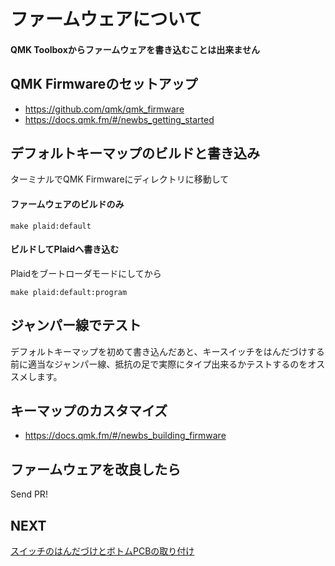 # ファームウェアについて

#### QMK Toolboxからファームウェアを書き込むことは出来ません

## QMK Firmwareのセットアップ
- https://github.com/qmk/qmk_firmware
- https://docs.qmk.fm/#/newbs_getting_started

## デフォルトキーマップのビルドと書き込み
ターミナルでQMK Firmwareにディレクトリに移動して

#### ファームウェアのビルドのみ
```
make plaid:default
```

#### ビルドしてPlaidへ書き込む
Plaidをブートローダモードにしてから
```
make plaid:default:program
```

## ジャンパー線でテスト
デフォルトキーマップを初めて書き込んだあと、キースイッチをはんだづけする前に適当なジャンパー線、抵抗の足で実際にタイプ出来るかテストするのをオススメします。

## キーマップのカスタマイズ
- https://docs.qmk.fm/#/newbs_building_firmware

## ファームウェアを改良したら
Send PR!

## NEXT
[スイッチのはんだづけとボトムPCBの取り付け](./complete.md)